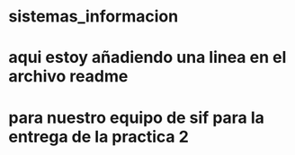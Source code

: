 # sistemas_informacion
# aqui estoy añadiendo una linea en el archivo readme 
# para nuestro equipo de sif para la entrega de la practica 2 
